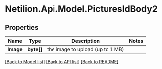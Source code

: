 # Netilion.Api.Model.PicturesIdBody2
## Properties

Name | Type | Description | Notes
------------ | ------------- | ------------- | -------------
**Image** | **byte[]** | the image to upload (up to 1 MB) | 

[[Back to Model list]](../README.md#documentation-for-models) [[Back to API list]](../README.md#documentation-for-api-endpoints) [[Back to README]](../README.md)

